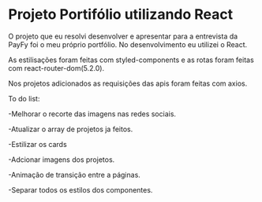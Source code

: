 # Projeto Portifólio utilizando React
O projeto que eu resolvi desenvolver e apresentar para a entrevista da PayFy foi o meu próprio portfólio. No desenvolvimento eu utilizei o React.

As estilisações foram feitas com styled-components e as rotas foram feitas com  react-router-dom(5.2.0).

Nos projetos adicionados as requisições das apis foram feitas com axios.







To do list: 

-Melhorar o recorte das imagens nas redes sociais.

-Atualizar o array de projetos ja feitos.

-Estilizar os cards 

-Adcionar imagens dos projetos.

-Animação de transição entre a páginas.

-Separar todos os estilos dos componentes.
